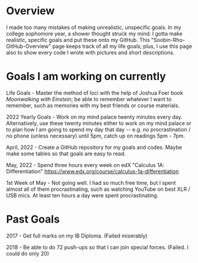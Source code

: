 # Overview

I made too many mistakes of making unrealistic, unspecific goals. In my college sophomore year, a shower thought struck my mind: I gotta make realistic, specific goals and put these onto my GitHub. This "Soobin-Rho-GitHub-Overview" page keeps track of all my life goals; plus, I use this page also to show every code I wrote with pictures and short descriptions.

# Goals I am working on currently

Life Goals - Master the method of loci with the help of Joshua Foer book *Moonwalking with Einstein*; be able to remember whatever I want to remember, such as memories with my best friends or course materials. 

2022 Yearly Goals - Work on my mind palace twenty minutes every day. Alternatively, use these twenty minutes either to work on my mind palace or to plan how I am going to spend my day that day -- e.g. no procrastination / no phone (unless necessary) until 5pm, catch up on readings 5pm - 7pm.

April, 2022 - Create a GitHub repository for my goals and codes. Maybe make some tables so that goals are easy to read.

May, 2022 - Spend three hours every week on edX "Calculus 1A: Differentiation"
https://www.edx.org/course/calculus-1a-differentiation

1st Week of May - Not going well. I had so much free time, but I spent almost all of them procrastinating, such as watching YouTube on best XLR / USB mics. At least ten hours a day were spent procrastinating. 


# Past Goals

2017 - Get full marks on my IB Diploma. (Failed miserably)

2018 - Be able to do 72 push-ups so that I can join special forces. (Failed. I could do only 20)







<!---
soobinrho/soobinrho is a ✨ special ✨ repository because its `README.md` (this file) appears on your GitHub profile.
You can click the Preview link to take a look at your changes.

- 👋 Hi, I’m @soobinrho
- 👀 I’m interested in ...
- 🌱 I’m currently learning ...
- 💞️ I’m looking to collaborate on ...
- 📫 How to reach me ...
--->
